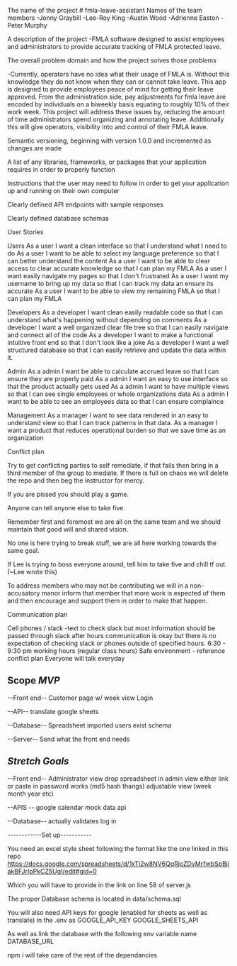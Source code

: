 
The name of the project  # fmla-leave-assistant
Names of the team members
-Jonny Graybill
-Lee-Roy King
-Austin Wood
-Adrienne Easton
-Peter Murphy


A description of the project
-FMLA software designed to assist employees and administrators to provide accurate tracking of FMLA protected leave. 

The overall problem domain and how the project solves those problems

-Currently, operators have no idea what their usage of FMLA is. Without this knowledge they do not know when they can or cannot take leave. This app is designed to provide employees peace of mind for getting their leave approved. From the administration side, pay adjustments for fmla leave are encoded by individuals on a biweekly basis equating to roughly 10% of their work week. This project will address these issues by, reducing the amount of time administrators spend organizing and annotating leave. Additionally this will give operators, visibility into and control of their FMLA leave.


Semantic versioning, beginning with version 1.0.0 and incremented as changes are made

A list of any libraries, frameworks, or packages that your application requires in order to properly function

Instructions that the user may need to follow in order to get your application up and running on their own computer

Clearly defined API endpoints with sample responses

Clearly defined database schemas







User Stories

Users
As a user I want a clean interface  so that I understand what I need to do 
As a user I want to be able to select my language preference so that I can better understand the content
As a user I want to be able to clear access to clear accurate knowledge  so that I can plan my FMLA
As a user I want easily navigate my pages so that I don't frustrated
As a user I want my username to bring up my data so that I can track my data an ensure its accurate
As a user I want to be able to view my remaining FMLA so that I can plan my FMLA

Developers
As a developer I want clean easily readable code so that I can understand what's happening without depending on comments
As a developer I want a well organized clear file tree so that I can easily navigate and connect all of the code 
As a developer I want to make a functional intuitive front end so that I don't look like a joke
As a developer I want a well structured database so that I can easily retrieve and update the data within it.

Admin 
As a admin I want be able to calculate accrued leave so that I can ensure they are properly paid
As a admin I want an easy to use interface so that the product actually gets used
As a admin I want to have multiple views so that I can see single employees or whole organizations data
As a admin I want to be able to see an employees data so that I can ensure complaince 


Management
As a manager I want to see data rendered in an easy to understand view so that I can track patterns in that data.
As a manager I want a product that reduces operational burden so that we save time as an organization


Conflict plan

Try to get conflicting parties to self remediate, if that fails then bring in a third member of the group to mediate. 
If there is full on chaos we will delete the repo and then beg the instructor for mercy. 

If you are pissed you should play a game.

Anyone can tell anyone else to take five. 

Remember first and foremost we are all on the same team and we should maintain that good will and shared vision.

No one is here trying to break stuff, we are all here working towards the same goal. 

If Lee is trying to boss everyone around, tell him to take five and chill tf out. (~Lee wrote this)

To address members who may not be contributing we will in a non-accusatory manor inform that member that more work is expected of them and then encourage and support them in order to make that happen.

Communication plan 

Cell phones / slack 
-text to check slack but most information should be passed through slack
after hours communication is okay but there is no expectation of checking slack or phones outside of specified hours.
6:30 - 9:30 pm working hours (regular class hours) 
Safe environment - reference conflict plan
Everyone will talk everyday

Scope 
*MVP*
----------------
--Front end--
Customer page w/ week view
Login

--API--
translate
google sheets

--Database--
Spreadsheet imported
users exist
schema 

--Server--
Send what the front end needs 


*Stretch Goals*
---------------

--Front end--
Administrator view
drop spreadsheet in admin view either link or paste in
password works (md5 hash thangs)
adjustable view (week month year etc)

--APIS --
google calendar
mock data api

--Database--
actually validates log in


------------Set up-----------

You need an excel style sheet following the format like the one linked in this repo
https://docs.google.com/spreadsheets/d/1xTi2w8NV6QqRjoZDyMrfwbSpBjjakBFJrIpPkCZ5UgI/edit#gid=0

Which you will have to provide in the link on line 58 of server.js

The proper Database schema is located in data/schema.sql

You will also need API keys for google (enabled for sheets as well as translate) in the .env as 
GOOGLE_API_KEY
GOOGLE_SHEETS_API

As well as link the database with the following env variable name 
DATABASE_URL

npm i will take care of the rest of the dependancies